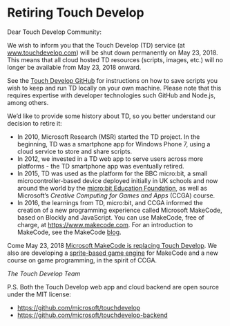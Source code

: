 # Retiring Touch Develop

Dear Touch Develop Community:

We wish to inform you that the Touch Develop (TD) service (at www.touchdevelop.com) 
will be shut down permanently on May 23, 2018. This means that all cloud hosted TD 
resources (scripts, images, etc.) will no longer be available from May 23, 2018 onward. 

See the [Touch Develop GitHub](https://github.com/microsoft/touchdevelop) for instructions on how to save scripts you wish to keep and run TD locally on your own machine. Please note that this requires expertise with developer technologies such GitHub and Node.js, among others.

We’d like to provide some history about TD, so you better understand our decision to retire it:
- In 2010, Microsoft Research (MSR) started the TD project. In the beginning, TD was a smartphone app for Windows Phone 7, using a cloud service to store and share scripts.
- In 2012, we invested in a TD web app to serve users across more platforms - the TD smartphone app was eventually retired.
- In 2015, TD was used as the platform for the BBC micro:bit, a small microcontroller-based device deployed initially in UK schools and now around the world by the [micro:bit Education Foundation](http://microbit.org), as well as Microsoft’s *Creative Computing for Games and Apps* (CCGA) course.
- In 2016, the learnings from TD, micro:bit, and CCGA informed the creation of a new programming experience called Microsoft MakeCode, based on Blockly and JavaScript. You can use MakeCode, free of charge, at https://www.makecode.com. For an introduction to MakeCode, see the MakeCode [blog](/blog/makecode-overview).

Come May 23, 2018 [Microsoft MakeCode is replacing Touch Develop](/touchdevelop). 
We also are developing a [sprite-based game engine](/td2mkcd) for MakeCode 
and a new course on game programming, in the spirit of CCGA.

*The Touch Develop Team*

P.S. Both the Touch Develop web app and cloud backend are open source under the MIT license:
* https://github.com/microsoft/touchdevelop
* https://github.com/microsoft/touchdevelop-backend

